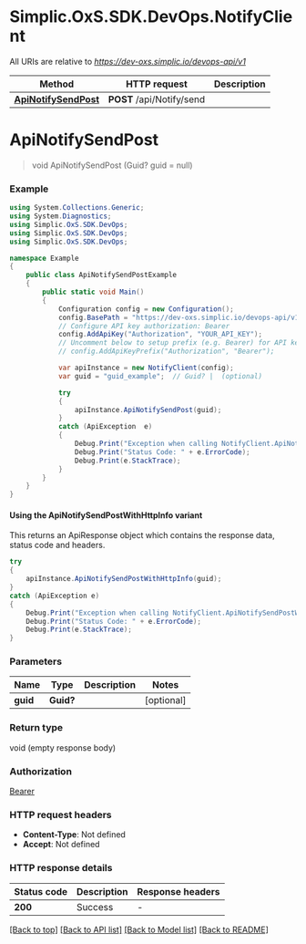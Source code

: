 # Simplic.OxS.SDK.DevOps.NotifyClient

All URIs are relative to *https://dev-oxs.simplic.io/devops-api/v1*

| Method | HTTP request | Description |
|--------|--------------|-------------|
| [**ApiNotifySendPost**](NotifyClient.md#apinotifysendpost) | **POST** /api/Notify/send |  |

<a id="apinotifysendpost"></a>
# **ApiNotifySendPost**
> void ApiNotifySendPost (Guid? guid = null)



### Example
```csharp
using System.Collections.Generic;
using System.Diagnostics;
using Simplic.OxS.SDK.DevOps;
using Simplic.OxS.SDK.DevOps;
using Simplic.OxS.SDK.DevOps;

namespace Example
{
    public class ApiNotifySendPostExample
    {
        public static void Main()
        {
            Configuration config = new Configuration();
            config.BasePath = "https://dev-oxs.simplic.io/devops-api/v1";
            // Configure API key authorization: Bearer
            config.AddApiKey("Authorization", "YOUR_API_KEY");
            // Uncomment below to setup prefix (e.g. Bearer) for API key, if needed
            // config.AddApiKeyPrefix("Authorization", "Bearer");

            var apiInstance = new NotifyClient(config);
            var guid = "guid_example";  // Guid? |  (optional) 

            try
            {
                apiInstance.ApiNotifySendPost(guid);
            }
            catch (ApiException  e)
            {
                Debug.Print("Exception when calling NotifyClient.ApiNotifySendPost: " + e.Message);
                Debug.Print("Status Code: " + e.ErrorCode);
                Debug.Print(e.StackTrace);
            }
        }
    }
}
```

#### Using the ApiNotifySendPostWithHttpInfo variant
This returns an ApiResponse object which contains the response data, status code and headers.

```csharp
try
{
    apiInstance.ApiNotifySendPostWithHttpInfo(guid);
}
catch (ApiException e)
{
    Debug.Print("Exception when calling NotifyClient.ApiNotifySendPostWithHttpInfo: " + e.Message);
    Debug.Print("Status Code: " + e.ErrorCode);
    Debug.Print(e.StackTrace);
}
```

### Parameters

| Name | Type | Description | Notes |
|------|------|-------------|-------|
| **guid** | **Guid?** |  | [optional]  |

### Return type

void (empty response body)

### Authorization

[Bearer](../README.md#Bearer)

### HTTP request headers

 - **Content-Type**: Not defined
 - **Accept**: Not defined


### HTTP response details
| Status code | Description | Response headers |
|-------------|-------------|------------------|
| **200** | Success |  -  |

[[Back to top]](#) [[Back to API list]](../README.md#documentation-for-api-endpoints) [[Back to Model list]](../README.md#documentation-for-models) [[Back to README]](../README.md)

